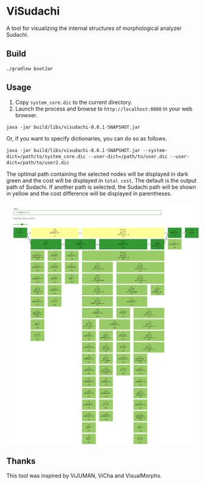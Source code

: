 # ViSudachi
A tool for visualizing the internal structures of morphological analyzer Sudachi.

## Build

```
./gradlew bootJar
```

## Usage

1. Copy `system_core.dic` to the current directory.
2. Launch the process and browse to `http://localhost:8080` in your web browser.

```
java -jar build/libs/visudachi-0.0.1-SNAPSHOT.jar
```

Or, if you want to specify dictionaries, you can do so as follows.

```
java -jar build/libs/visudachi-0.0.1-SNAPSHOT.jar --system-dict=/path/to/system_core.dic --user-dict=/path/to/user.dic --user-dict=/path/to/user2.dic
```

The optimal path containing the selected nodes will be displayed in dark green and the cost will be displayed in `total cost`. The default is the output path of Sudachi. If another path is selected, the Sudachi path will be shown in yellow and the cost difference will be displayed in parentheses.


![screenshot](https://github.com/WorksApplications/ViSudachi/blob/images/screenshot.png)

## Thanks

This tool was inspired by ViJUMAN, ViCha and VisualMorphs.
